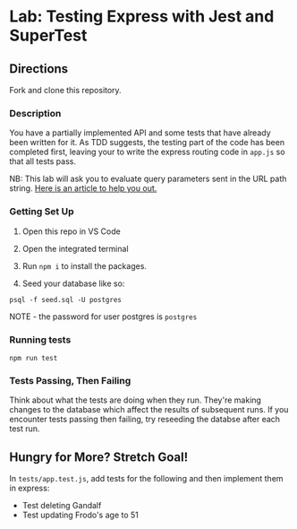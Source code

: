 # Lab: Testing Express with Jest and SuperTest

## Directions

Fork and clone this repository.

### Description

You have a partially implemented API and some tests that have already been written for it. As TDD suggests, the testing part of the code has been completed first, leaving your to write the express routing code in `app.js` so that all tests pass.

NB: This lab will ask you to evaluate query parameters sent in the URL path string. [Here is an article to help you out.](https://stackabuse.com/get-query-strings-and-parameters-in-express-js/)

### Getting Set Up

1. Open this repo in VS Code

1. Open the integrated terminal

1. Run `npm i` to install the packages.

1. Seed your database like so:

```
psql -f seed.sql -U postgres
```

NOTE - the password for user postgres is `postgres`

### Running tests

```
npm run test
```

### Tests Passing, Then Failing

Think about what the tests are doing when they run. They're making changes to the database which affect the results of subsequent runs. If you encounter tests passing then failing, try reseeding the databse after each test run.

## Hungry for More? Stretch Goal!

In `tests/app.test.js`, add tests for the following and then implement them in express:

- Test deleting Gandalf
- Test updating Frodo's age to 51
